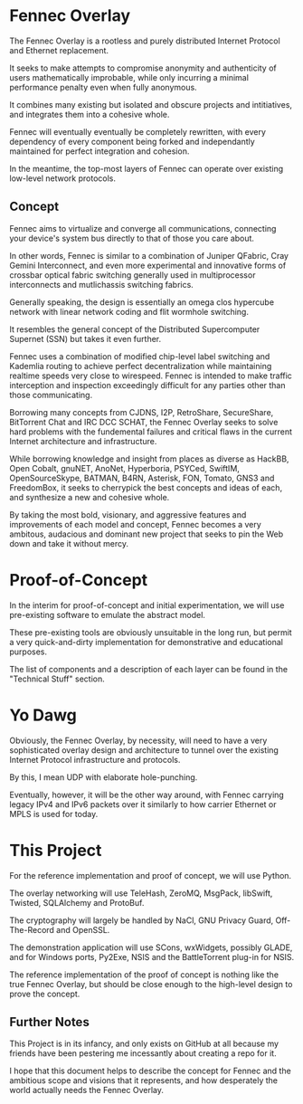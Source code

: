 Fennec Overlay
==============

The Fennec Overlay is a rootless and purely distributed Internet Protocol and Ethernet replacement.

It seeks to make attempts to compromise anonymity and authenticity of users mathematically
improbable, while only incurring a minimal performance penalty even when fully anonymous.

It combines many existing but isolated and obscure projects and intitiatives, 
and integrates them into a cohesive whole. 

Fennec will eventually eventually be completely rewritten, with every dependency
of every component being forked and independantly maintained for perfect integration and cohesion.

In the meantime, the top-most layers of Fennec can operate over existing low-level
network protocols.


Concept
-------

Fennec aims to virtualize and converge all communications, connecting your device's system bus 
directly to that of those you care about.

In other words, Fennec is similar to a combination of Juniper QFabric, Cray Gemini Interconnect, 
and even more experimental and innovative forms of crossbar optical fabric switching 
generally used in multiprocessor interconnects and mutlichassis switching fabrics.

Generally speaking, the design is essentially an omega clos hypercube network with 
linear network coding and flit wormhole switching.

It resembles the general concept of the Distributed Supercomputer Supernet (SSN) but takes it even further.

Fennec uses a combination of modified chip-level label switching and Kademlia routing 
to achieve perfect decentralization while maintaining realtime speeds very close to wirespeed. 
Fennec is intended to make traffic interception and inspection exceedingly difficult 
for any parties other than those communicating.

Borrowing many concepts from CJDNS, I2P, RetroShare, SecureShare, BitTorrent Chat and IRC DCC SCHAT, the 
Fennec Overlay seeks to solve hard problems with the fundemental failures and critical flaws in the 
current Internet architecture and infrastructure.

While borrowing knowledge and insight from places as diverse as HackBB, Open Cobalt, gnuNET, AnoNet, 
Hyperboria, PSYCed, SwiftIM, OpenSourceSkype, BATMAN, B4RN, Asterisk, FON, Tomato, GNS3 and FreedomBox, 
it seeks to cherrypick the best concepts and ideas of each, and synthesize a new and cohesive whole.

By taking the most bold, visionary, and aggressive features and improvements of each model and concept, 
Fennec becomes a very ambitous, audacious and dominant new project that seeks to pin the Web down
and take it without mercy.



Proof-of-Concept
================

In the interim for proof-of-concept and initial experimentation, we will use pre-existing software
to emulate the abstract model.

These pre-existing tools are obviously unsuitable in the long run, but permit a very quick-and-dirty
implementation for demonstrative and educational purposes.

The list of components and a description of each layer can be found in the "Technical Stuff" section.



Yo Dawg
=======

Obviously, the Fennec Overlay, by necessity, will need to have a very sophisticated overlay
design and architecture to tunnel over the existing Internet Protocol infrastructure and protocols.

By this, I mean UDP with elaborate hole-punching.

Eventually, however, it will be the other way around, with Fennec carrying 
legacy IPv4 and IPv6 packets over it similarly to how carrier Ethernet or MPLS is used for today.



This Project
============

For the reference implementation and proof of concept, we will use Python.

The overlay networking will use TeleHash, ZeroMQ, MsgPack, libSwift, Twisted, SQLAlchemy and ProtoBuf.

The cryptography will largely be handled by NaCl, GNU Privacy Guard, Off-The-Record and OpenSSL.

The demonstration application will use SCons, wxWidgets, possibly GLADE, and for Windows ports, Py2Exe, 
NSIS and the BattleTorrent plug-in for NSIS.

The reference implementation of the proof of concept is nothing like the true Fennec Overlay, but
should be close enough to the high-level design to prove the concept.


Further Notes
-------------

This Project is in its infancy, and only exists on GitHub at all because my friends have been 
pestering me incessantly about creating a repo for it.

I hope that this document helps to describe the concept for Fennec and the ambitious scope and visions that 
it represents, and how desperately the world actually needs the Fennec Overlay.
